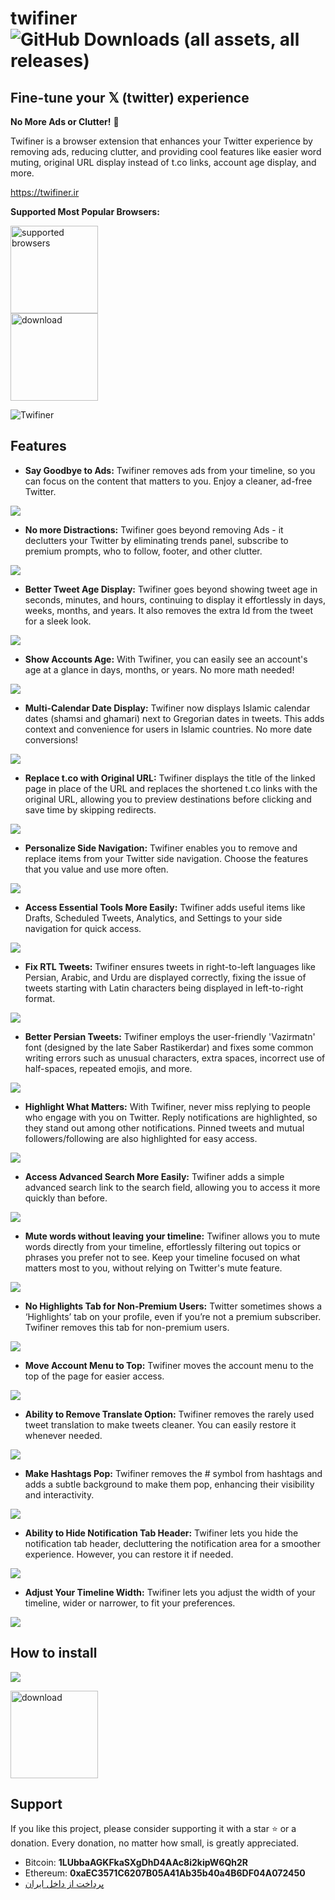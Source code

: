# twifiner ![GitHub Downloads (all assets, all releases)](https://img.shields.io/github/downloads/sir-kokabi/twifiner/total)

## Fine-tune your 𝕏 (twitter) experience

**No More Ads or Clutter!** 🚀

Twifiner is a browser extension that enhances your Twitter experience by removing ads, reducing clutter, and providing cool features like easier word muting, original URL display instead of t.co links, account age display, and more.

https://twifiner.ir

**Supported Most Popular Browsers:**

<img src="icons/browsers.svg" alt="supported browsers" width="140"/>

<br>

<a href="https://github.com/sir-kokabi/twifiner/releases/latest">
<img src="icons/download.svg" alt="download" width="140"/>
</a>


![Twifiner](icons/preview.png)

## Features

- **Say Goodbye to Ads:** Twifiner removes ads from your timeline, so you can focus on the content that matters to you. Enjoy a cleaner, ad-free Twitter.

![](images/18.gif)

- **No more Distractions:** Twifiner goes beyond removing Ads - it declutters your Twitter by eliminating trends panel, subscribe to premium prompts, who to follow, footer, and other clutter.

![](images/3.gif)

- **Better Tweet Age Display:** Twifiner goes beyond showing tweet age in seconds, minutes, and hours, continuing to display it effortlessly in days, weeks, months, and years. It also removes the extra Id from the tweet for a sleek look.

![](images/15.gif)

- **Show Accounts Age:** With Twifiner, you can easily see an account's age at a glance in days, months, or years. No more math needed!

![](images/4.gif)

- **Multi-Calendar Date Display:** Twifiner now displays Islamic calendar dates (shamsi and ghamari) next to Gregorian dates in tweets. This adds context and convenience for users in Islamic countries. No more date conversions!

![](images/16.gif)

- **Replace t.co with Original URL:** Twifiner displays the title of the linked page in place of the URL and replaces the shortened t.co links with the original URL, allowing you to preview destinations before clicking and save time by skipping redirects.

![](images/10.gif)

- **Personalize Side Navigation:** Twifiner enables you to remove and replace items from your Twitter side navigation. Choose the features that you value and use more often.

![](images/6.gif)

- **Access Essential Tools More Easily:** Twifiner adds useful items like Drafts, Scheduled Tweets, Analytics, and Settings to your side navigation for quick access.

![](images/8.gif)

- **Fix RTL Tweets:** Twifiner ensures tweets in right-to-left languages like Persian, Arabic, and Urdu are displayed correctly, fixing the issue of tweets starting with Latin characters being displayed in left-to-right format.

![](images/11.gif)

- **Better Persian Tweets:** Twifiner employs the user-friendly 'Vazirmatn' font (designed by the late Saber Rastikerdar) and fixes some common writing errors such as unusual characters, extra spaces, incorrect use of half-spaces, repeated emojis, and more.

![](images/12.gif)

- **Highlight What Matters:** With Twifiner, never miss replying to people who engage with you on Twitter. Reply notifications are highlighted, so they stand out among other notifications. Pinned tweets and mutual followers/following are also highlighted for easy access.

![](images/1.gif)

- **Access Advanced Search More Easily:** Twifiner adds a simple advanced search link to the search field, allowing you to access it more quickly than before.

![](images/2.gif)

- **Mute words without leaving your timeline:** Twifiner allows you to mute words directly from your timeline, effortlessly filtering out topics or phrases you prefer not to see. Keep your timeline focused on what matters most to you, without relying on Twitter's mute feature.

![](images/17.gif)

- **No Highlights Tab for Non-Premium Users:** Twitter sometimes shows a ‘Highlights’ tab on your profile, even if you’re not a premium subscriber. Twifiner removes this tab for non-premium users.

![](images/5.gif)

- **Move Account Menu to Top:** Twifiner moves the account menu to the top of the page for easier access.

![](images/7.gif)

- **Ability to Remove Translate Option:** Twifiner removes the rarely used tweet translation to make tweets cleaner. You can easily restore it whenever needed.

![](images/9.gif)

- **Make Hashtags Pop:** Twifiner removes the # symbol from hashtags and adds a subtle background to make them pop, enhancing their visibility and interactivity.

![](images/13.gif)

- **Ability to Hide Notification Tab Header:** Twifiner lets you hide the notification tab header, decluttering the notification area for a smoother experience. However, you can restore it if needed.

![](images/14.gif)

- **Adjust Your Timeline Width:** Twifiner lets you adjust the width of your timeline, wider or narrower, to fit your preferences.

![](images/19.gif)

## How to install

![](icons/install.gif)

<a href="https://github.com/sir-kokabi/twifiner/releases/latest">
    <img src="icons/download.svg" alt="download" width="140"/>
</a>

## Support
If you like this project, please consider supporting it with a star ⭐ or a donation. Every donation, no matter how small, is greatly appreciated.

- Bitcoin: **1LUbbaAGKFkaSXgDhD4AAc8i2kipW6Qh2R**
- Ethereum: **0xaEC3571C6207B05A41Ab35b40a4B6DF04A072450**
-  [پرداخت از داخل ایران](https://zarinp.al/kokabi)

